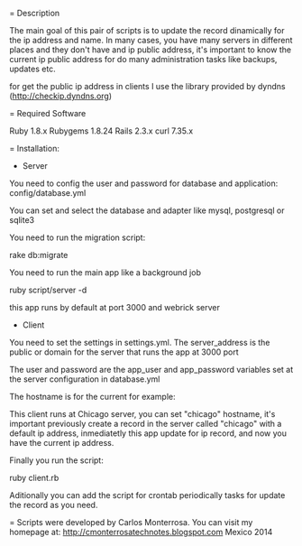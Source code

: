 = Description

The main goal of this pair of scripts is to update the record dinamically for the ip address and name.
In many cases, you have many servers in different places and they don't have and ip public address, it's
important to know the current ip public address for do many administration tasks like backups, updates etc.

for get the public ip address in clients I use the library provided by dyndns (http://checkip.dyndns.org)

= Required Software

Ruby 1.8.x
Rubygems 1.8.24
Rails 2.3.x
curl 7.35.x

= Installation:

- Server

You need to config the user and password for database and application:
 config/database.yml

You can set and select the database and adapter like mysql, postgresql or sqlite3

You need to run the migration script: 

 rake db:migrate

You need to run the main app like a background job

 ruby script/server -d

this app runs by default at port 3000 and webrick server

- Client

You need to set the settings in settings.yml. The server_address is the public or domain for the server that runs
the app at 3000 port

The user and password are the app_user and app_password variables set at the server configuration in database.yml

The hostname is for the current for example:

This client runs at Chicago server, you can set "chicago" hostname, it's important previously create a record in the server
called "chicago" with a default ip address, inmediatetly this app update for ip record, and now you have the current ip address.

Finally you run the script:

ruby client.rb

Aditionally you can add the script for crontab periodically tasks for update the record as you need.

= Scripts were developed by Carlos Monterrosa. You can visit my homepage at: http://cmonterrosatechnotes.blogspot.com
Mexico 2014

